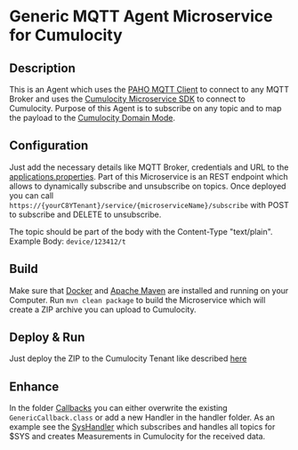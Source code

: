 # Generic MQTT Agent Microservice for Cumulocity

## Description
This is an Agent which uses the [PAHO MQTT Client](https://github.com/eclipse/paho.mqtt.java) to connect to any MQTT Broker and uses the [Cumulocity Microservice SDK](https://cumulocity.com/guides/microservice-sdk/introduction/) to connect to Cumulocity.
Purpose of this Agent is to subscribe on any topic and to map the payload to the [Cumulocity Domain Mode]((https://cumulocity.com/guides/concepts/domain-model/)).

## Configuration
Just add the necessary details like MQTT Broker, credentials and URL to the [applications.properties](./src/main/resources/application.properties).
Part of this Microservice is an REST endpoint which allows to dynamically subscribe and unsubscribe on topics. 
Once deployed you can call `https://{yourC8YTenant}/service/{microserviceName}/subscribe` with POST to subscribe and DELETE to unsubscribe.

The topic should be part of the body with the Content-Type "text/plain". Example Body: `device/123412/t`

## Build
Make sure that [Docker](https://www.docker.com/) and [Apache Maven](https://maven.apache.org/) are installed and running on your Computer.
Run `mvn clean package` to build the Microservice which will create a ZIP archive you can upload to Cumulocity.

## Deploy & Run
Just deploy the ZIP to the Cumulocity Tenant like described [here](https://cumulocity.com/guides/users-guide/administration/#uploading-microservices)

## Enhance
In the folder [Callbacks](./src/main/java/mqttagent/callbacks) you can either overwrite the existing `GenericCallback.class` or add a new Handler in the handler folder.
As an example see the [SysHandler](./src/main/java/mqttagent/callbacks/handler/SysHandler.java) which subscribes and handles all topics for $SYS and creates Measurements in Cumulocity for the received data.



